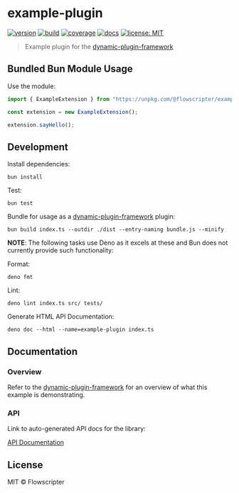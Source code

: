 # example-plugin

[![version](https://img.shields.io/github/v/release/flowscripter/example-plugin?sort=semver)](https://github.com/flowscripter/example-plugin/releases)
[![build](https://img.shields.io/github/actions/workflow/status/flowscripter/example-plugin/release-bun-bundle.yml)](https://github.com/flowscripter/example-plugin/actions/workflows/release-bun-bundle.yml)
[![coverage](https://codecov.io/gh/flowscripter/example-plugin/branch/main/graph/badge.svg?token=EMFT2938ZF)](https://codecov.io/gh/flowscripter/example-plugin)
[![docs](https://img.shields.io/badge/docs-API-blue)](https://flowscripter.github.io/example-plugin/index.html)
[![license: MIT](https://img.shields.io/github/license/flowscripter/example-plugin)](https://github.com/flowscripter/example-plugin/blob/main/LICENSE)

> Example plugin for the
> [dynamic-plugin-framework](https://github.com/flowscripter/dynamic-plugin-framework)

## Bundled Bun Module Usage

Use the module:

```typescript
import { ExampleExtension } from "https://unpkg.com/@flowscripter/example-plugin/dist/bundle.js";

const extension = new ExampleExtension();

extension.sayHello();
```

## Development

Install dependencies:

`bun install`

Test:

`bun test`

Bundle for usage as a
[dynamic-plugin-framework](https://github.com/flowscripter/dynamic-plugin-framework)
plugin:

`bun build index.ts --outdir ./dist --entry-naming bundle.js --minify`

**NOTE**: The following tasks use Deno as it excels at these and Bun does not
currently provide such functionality:

Format:

`deno fmt`

Lint:

`deno lint index.ts src/ tests/`

Generate HTML API Documentation:

`deno doc --html --name=example-plugin index.ts`

## Documentation

### Overview

Refer to the
[dynamic-plugin-framework](https://github.com/flowscripter/dynamic-plugin-framework)
for an overview of what this example is demonstrating.

### API

Link to auto-generated API docs for the library:

[API Documentation](https://flowscripter.github.io/example-plugin/index.html)

## License

MIT © Flowscripter
